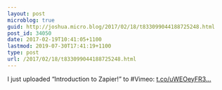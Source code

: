 ```yaml
---
layout: post
microblog: true
guid: http://joshua.micro.blog/2017/02/18/t833099044188725248.html
post_id: 34050
date: 2017-02-19T10:41:05+1100
lastmod: 2019-07-30T17:41:19+1100
type: post
url: /2017/02/18/t833099044188725248.html
---
```

I just uploaded “Introduction to Zapier!” to #Vimeo: [t.co/uWEOeyFR3...](https://t.co/uWEOeyFR3H)
